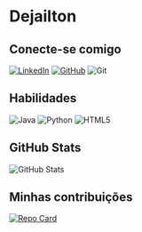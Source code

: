 # Dejailton

## Conecte-se comigo

[![LinkedIn](https://img.shields.io/badge/LinkedIn-0077B5?style=for-the-badge&logo=linkedin&logoColor=white)](hwww.linkedin.com/in/dejailton-da-silva-queiroz-771867319/) [![GitHub](https://img.shields.io/badge/GitHub-100000?style=for-the-badge&logo=github&logoColor=white)](https://github.com/Dejailton) ![Git](https://img.shields.io/badge/GIT-E44C30?style=for-the-badge&logo=git&logoColor=white)


## Habilidades

![Java](https://img.shields.io/badge/java-%23ED8B00.svg?style=for-the-badge&logo=openjdk&logoColor=white) ![Python](https://img.shields.io/badge/python-3670A0?style=for-the-badge&logo=python&logoColor=ffdd54)  ![HTML5](https://img.shields.io/badge/HTML5-E34F26?style=for-the-badge&logo=html5&logoColor=white)

## GitHub Stats

![GitHub Stats](https://github-readme-stats.vercel.app/api?username=Dejailton&theme=transparent&bg_color=000&border_color=30A3DC&show_icons=true&icon_color=30A3DC&title_color=E94D5F&text_color=FFF)

## Minhas contribuições

[![Repo Card](https://github-readme-stats.vercel.app/api/pin/?username=Dejailton&repo=dio-lab-open-source&bg_color=000&border_color=30A3DC&show_icons=true&icon_color=30A3DC&title_color=E94D5F&text_color=FFF)](https://github.com/Dejailton/dio-lab-open-source)